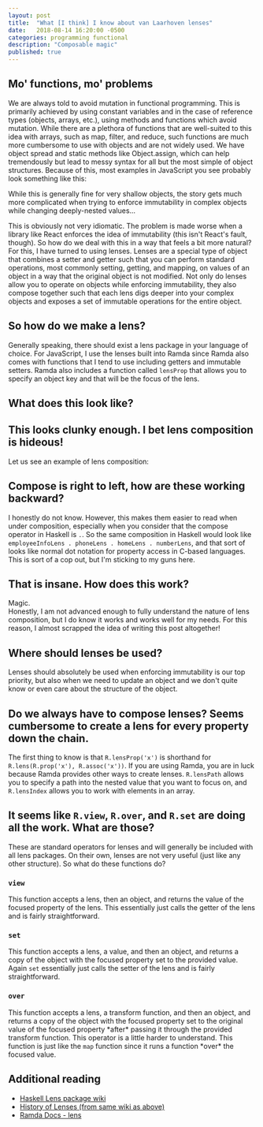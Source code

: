 ```yaml
---
layout: post
title:  "What [I think] I know about van Laarhoven lenses"
date:   2018-08-14 16:20:00 -0500
categories: programming functional
description: "Composable magic"
published: true
---
```


## Mo' functions, mo' problems
We are always told to avoid mutation in functional programming. This is primarily achieved by using constant variables and in the case of reference types (objects, arrays, etc.), using methods and functions which avoid mutation. While there are a plethora of functions that are well-suited to this idea with arrays, such as map, filter, and reduce, such functions are much more cumbersome to use with objects and are not widely used. We have object spread and static methods like Object.assign, which can help tremendously but lead to messy syntax for all but the most simple of object structures. Because of this, most examples in JavaScript you see probably look something like this:  
<script src="https://gist.github.com/jreina/2870a8e7cfb45a5a34044ad683163950.js"></script>  

While this is generally fine for very shallow objects, the story gets much more complicated when trying to enforce immutability in complex objects while changing deeply-nested values...  
<script src="https://gist.github.com/jreina/e290610d587eacd0d00e6b96d4ef555a.js"></script>  

This is obviously not very idiomatic. The problem is made worse when a library like React enforces the idea of immutability (this isn't React's fault, though). So how do we deal with this in a way that feels a bit more natural? For this, I have turned to using lenses. Lenses are a special type of object that combines a setter and getter such that you can perform standard operations, most commonly setting, getting, and mapping, on values of an object in a way that the original object is not modified. Not only do lenses allow you to operate on objects while enforcing immutability, they also compose together such that each lens digs deeper into your complex objects and exposes a set of immutable operations for the entire object.

## So how do we make a lens?
Generally speaking, there should exist a lens package in your language of choice. For JavaScript, I use the lenses built into Ramda since Ramda also comes with functions that I tend to use including getters and immutable setters. Ramda also includes a function called `lensProp` that allows you to specify an object key and that will be the focus of the lens.

## What does this look like?  
<script src="https://gist.github.com/jreina/6ff331f335ccdaa37334e95af25afad6.js"></script>  
  
## This looks clunky enough. I bet lens composition is hideous!  
Let us see an example of lens composition:
<script src="https://gist.github.com/jreina/6843b1a62249a997de69b9230f4273eb.js"></script>  

## Compose is right to left, how are these working backward?
I honestly do not know. However, this makes them easier to read when under composition, especially when you consider that the compose operator in Haskell is `.`. So the same composition in Haskell would look like `employeeInfoLens . phoneLens . homeLens . numberLens`, and that sort of looks like normal dot notation for property access in C-based languages. This is sort of a cop out, but I'm sticking to my guns here.

## That is insane. How does this work?  
Magic.  
Honestly, I am not advanced enough to fully understand the nature of lens composition, but I do know it works and works well for my needs. For this reason, I almost scrapped the idea of writing this post altogether!

## Where should lenses be used?
Lenses should absolutely be used when enforcing immutability is our top priority, but also when we need to update an object and we don't quite know or even care about the structure of the object.

## Do we always have to compose lenses? Seems cumbersome to create a lens for every property down the chain.
The first thing to know is that `R.lensProp('x')` is shorthand for `R.lens(R.prop('x'), R.assoc('x'))`. If you are using Ramda, you are in luck because Ramda provides other ways to create lenses. `R.lensPath` allows you to specify a path into the nested value that you want to focus on, and `R.lensIndex` allows you to work with elements in an array.

## It seems like `R.view`, `R.over`, and `R.set` are doing all the work. What are those?
These are standard operators for lenses and will generally be included with all lens packages. On their own, lenses are not very useful (just like any other structure). So what do these functions do?

### `view`
This function accepts a lens, then an object, and returns the value of the focused property of the lens. This essentially just calls the getter of the lens and is fairly straightforward.

### `set`
This function accepts a lens, a value, and then an object, and returns a copy of the object with the focused property set to the provided value. Again `set` essentially just calls the setter of the lens and is fairly straightforward.

### `over`
This function accepts a lens, a transform function, and then an object, and returns a copy of the object with the focused property set to the original value of the focused property \*after\* passing it through the provided transform function. This operator is a little harder to understand. This function is just like the `map` function since it runs a function \*over\* the focused value.

## Additional reading
 - [Haskell Lens package wiki](https://github.com/ekmett/lens/wiki)
 - [History of Lenses (from same wiki as above)](https://github.com/ekmett/lens/wiki/History-of-Lenses)
 - [Ramda Docs - lens](https://ramdajs.com/docs/#lens)
